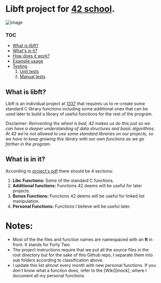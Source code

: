 [1]:https://en.wikipedia.org/wiki/42_(school)
# Libft project for [42 school][1].
[2]:https://1337.ma/en/
<img src="https://wallpaperaccess.com/full/5487854.jpg" alt="image" style="max-width: 100%;">

### TOC

* [What is libft?](#what-is-libft)
* [What's in it?](#what-is-in-it)
* [How does it work?](#how-does-it-work)
* [Example usage](#example-usage)
* [Testing](#tests)
	1. [Unit tests](#unit-tests)
	2. [Manual tests](#manual-tests)

## What is libft?
Libft is an individual project at [1337][2] that requires us to re-create some standard C library functions including some additional ones that can be used later to build a library of useful functions for the rest of the program.

Disclaimer: *Reinventing the wheel is bad, 42 makes us do this just so we can have a deeper understanding of data structures and basic algorithms. At 42 we're not allowed to use some standard libraries on our projects, so we have to keep growing this library with our own functions as we go farther in the program.*

## What is in it?

According to [project's pdf][1] there should be 4 sections:

1.  **Libc Functions:** Some of the standard C functions.
2.  **Additional functions:** Functions 42 deems will be useful for later projects.
3.  **Bonus Functions:** Functions 42 deems will be useful for linked list manipulation.
4.  **Personal Functions:** Functions I believe will be useful later.

# Notes:

- Most of the the files and function names are namespaced with an **ft** in front. It stands for Forty Two
- The project instructions require that we put all the source files in the root directory but for the sake of this Github repo, I separate them into sub folders according to classification above.
- I update this list almost every month with new personal functions. If you don't know what a function does, refer to the [Wiki][mock], where I document all my personal functions.
